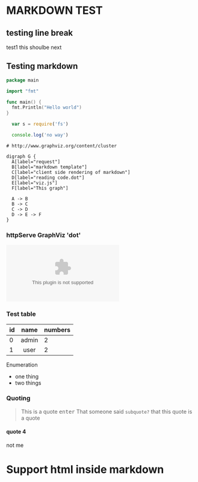 # MARKDOWN TEST

## testing line break
test1
this shoulbe next

## Testing markdown

```go
package main

import "fmt"

func main() {
  fmt.Println("Hello world")
}
```

```javascript
  var s = require('fs')

  console.log('no way')
```

```dotg
# http://www.graphviz.org/content/cluster

digraph G {
  A[label="request"]
  B[label="markdown template"]
  C[label="client side rendering of markdown"]
  D[label="reading code.dot"]
  E[label="viz.js"]
  F[label="This graph"]

  A -> B
  B -> C
  C -> D
  D -> E -> F
}
```

### httpServe GraphViz 'dot'

![image](test.dot?f=png)

### Test table

id | name   | numbers |
---|:------:|:--------|
0  | admin  | 2       |
1  | user   | 2       |

Enumeration

* one thing
* two things

### Quoting

> This is a quote <kbd>enter</kbd>
> That someone said `subquote?`
> that this quote is a quote
>

#### quote 4

not me

<h1> Support html inside markdown </h1>

